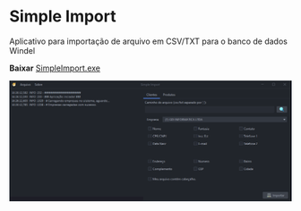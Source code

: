 # Simple Import
Aplicativo para importação de arquivo em CSV/TXT para o banco de dados Windel

**Baixar** [SimpleImport.exe](https://github.com/rodrigocananea/simple-import-windel/raw/master/SimpleImport.exe)

<p align="center">
 <img src="https://github.com/rodrigocananea/simple-import-windel/blob/master/simpleimport.png" />
</p>
